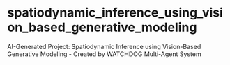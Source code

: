 # spatiodynamic_inference_using_vision_based_generative_modeling
AI-Generated Project: Spatiodynamic Inference using Vision-Based Generative Modeling - Created by WATCHDOG Multi-Agent System
